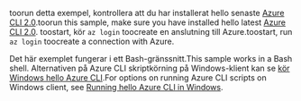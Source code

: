 

<span data-ttu-id="d81da-101">toorun detta exempel, kontrollera att du har installerat hello senaste [Azure CLI 2.0](https://docs.microsoft.com/cli/azure/install-azure-cli).</span><span class="sxs-lookup"><span data-stu-id="d81da-101">toorun this sample, make sure you have installed hello latest [Azure CLI 2.0](https://docs.microsoft.com/cli/azure/install-azure-cli).</span></span> <span data-ttu-id="d81da-102">toostart, kör `az login` toocreate en anslutning till Azure.</span><span class="sxs-lookup"><span data-stu-id="d81da-102">toostart, run `az login` toocreate a connection with Azure.</span></span>

<span data-ttu-id="d81da-103">Det här exemplet fungerar i ett Bash-gränssnitt.</span><span class="sxs-lookup"><span data-stu-id="d81da-103">This sample works in a Bash shell.</span></span> <span data-ttu-id="d81da-104">Alternativen på Azure CLI skriptkörning på Windows-klient kan se [kör Windows hello Azure CLI](../articles/virtual-machines/windows/cli-options.md).</span><span class="sxs-lookup"><span data-stu-id="d81da-104">For options on running Azure CLI scripts on Windows client, see [Running hello Azure CLI in Windows](../articles/virtual-machines/windows/cli-options.md).</span></span>

